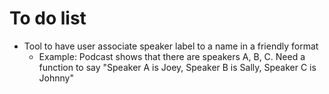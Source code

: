 # To do list
- Tool to have user associate speaker label to a name in a friendly format
    - Example: Podcast shows that there are speakers A, B, C. Need a function to say
               "Speaker A is Joey, Speaker B is Sally, Speaker C is Johnny"